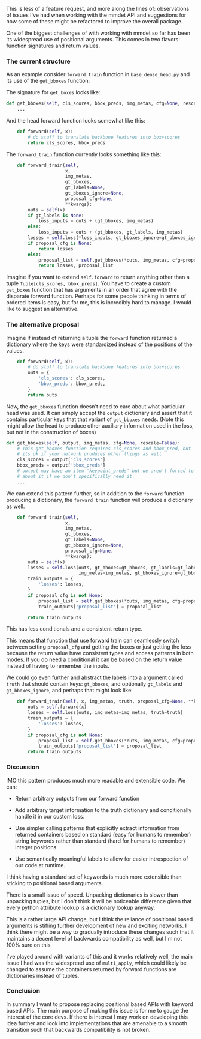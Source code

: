 This is less of a feature request, and more along the lines of: observations of issues I've had when working with the mmdet API and suggestions for how some of these might be refactored to improve the overall package. 

One of the biggest challenges of with working with mmdet so far has been its widespread use of positional arguments. This comes in two flavors: function signatures and return values.


### The current structure

As an example consider `forward_train` function in `base_dense_head.py` and its use of the `get_bboxes` function:


The signature for `get_boxes` looks like:
```python
def get_bboxes(self, cls_scores, bbox_preds, img_metas, cfg=None, rescale=False):
    ...
```

And the head forward function looks somewhat like this:

```python
    def forward(self, x):
        # do stuff to translate backbone features into box+scores
        return cls_scores, bbox_preds
```



The `forward_train` function currently looks something like this:

```python
    def forward_train(self,
                      x,
                      img_metas,
                      gt_bboxes,
                      gt_labels=None,
                      gt_bboxes_ignore=None,
                      proposal_cfg=None,
                      **kwargs):
        outs = self(x)
        if gt_labels is None:
            loss_inputs = outs + (gt_bboxes, img_metas)
        else:
            loss_inputs = outs + (gt_bboxes, gt_labels, img_metas)
        losses = self.loss(*loss_inputs, gt_bboxes_ignore=gt_bboxes_ignore)
        if proposal_cfg is None:
            return losses
        else:
            proposal_list = self.get_bboxes(*outs, img_metas, cfg=proposal_cfg)
            return losses, proposal_list
```


Imagine if you want to extend `self.forward` to return anything other than a
tuple `Tuple[cls_scores, bbox_preds]`. You have to create a custom `get_boxes`
function that has arguments in an order that agree with the disparate forward
function. Perhaps for some people thinking in terms of ordered items is easy,
but for me, this is incredibly hard to manage. I would like to suggest an
alternative.



### The alternative proposal

Imagine if instead of returning a tuple the `forward` function returned a
dictionary where the keys were standardized instead of the positions of the
values.

```python
    def forward(self, x):
        # do stuff to translate backbone features into box+scores
        outs = {
            'cls_scores': cls_scores,
            'bbox_preds': bbox_preds,
        }
        return outs
```

Now, the `get_bboxes` function doesn't need to care about what particular head
was used. It can simply accept the `output` dictionary and assert that it
contains particular keys that that variant of `get_bboxes` needs. (Note this
might allow the head to produce other auxiliary information used in the loss,
but not in the construction of boxes)

```python
def get_bboxes(self, output, img_metas, cfg=None, rescale=False):
    # This get_bboxes function requires cls_scores and bbox_pred, but 
    # its ok if your network produces other things as well
    cls_scores = output['cls_scores']
    bbox_preds = output['bbox_preds']
    # output may have an item 'keypoint_preds' but we aren't forced to care
    # about it if we don't specifically need it.
    ...
```

We can extend this pattern further, so in addition to the `forward` function
producing a dictionary, the `forward_train` function will produce a dictionary
as well.

```python
    def forward_train(self,
                      x,
                      img_metas,
                      gt_bboxes,
                      gt_labels=None,
                      gt_bboxes_ignore=None,
                      proposal_cfg=None,
                      **kwargs):
        outs = self(x)
        losses = self.loss(outs, gt_bboxes=gt_bboxes, gt_labels=gt_labels,
                           img_metas=img_metas, gt_bboxes_ignore=gt_bboxes_ignore)
        train_outputs = {
            'losses': losses,
        }
        if proposal_cfg is not None:
            proposal_list = self.get_bboxes(*outs, img_metas, cfg=proposal_cfg)
            train_outputs['proposal_list'] = proposal_list

        return train_outputs
```

This has less conditionals and a consistent return type. 

This means that function that use forward train can seamlessly switch between
setting `proposal_cfg` and getting the boxes or just getting the loss because
the return value have consistent types and access patterns in both modes. If you 
do need a conditional it can be based on the return value instead of having to
remember the inputs. 

We could go even further and abstract the labels into a argument called `truth`
that should contain keys: `gt_bboxes`, and optionally `gt_labels` and
`gt_bboxes_ignore`, and perhaps that might look like:


```python
    def forward_train(self, x, img_metas, truth, proposal_cfg=None, **kwargs):
        outs = self.forward(x)
        losses = self.loss(outs, img_metas=img_metas, truth=truth)
        train_outputs = {
            'losses': losses,
        }
        if proposal_cfg is not None:
            proposal_list = self.get_bboxes(*outs, img_metas, cfg=proposal_cfg)
            train_outputs['proposal_list'] = proposal_list
        return train_outputs
```

### Discussion

IMO this pattern produces much more readable and extensible code. We can:

* Return arbitrary outputs from our forward function

* Add arbitrary target information to the truth dictionary and conditionally
  handle it in our custom loss. 

* Use simpler calling patterns that explicitly extract information from
  returned containers based on standard (easy for humans to remember) string
  keywords rather than standard (hard for humans to remember) integer positions. 

* Use semantically meaningful labels to allow for easier introspection of our
  code at runtime.

I think having a standard set of keywords is much more extensible
than sticking to positional based arguments.

There is a small issue of speed. Unpacking dictionaries is slower than
unpacking tuples, but I don't think it will be noticeable difference given that
every python attribute lookup is a dictionary lookup anyway. 

This is a rather large API change, but I think the reliance of positional based
arguments is stifling further development of new and exciting networks. I think
there might be a way to gradually introduce these changes such that it
maintains a decent level of backwards compatibility as well, but I'm not 100%
sure on this.

I've played around with variants of this and it works relatively well, the main
issue I had was the widespread use of `multi_apply`, which could likely be
changed to assume the containers returned by forward functions are dictionaries
instead of tuples. 


### Conclusion

In summary I want to propose replacing positional based APIs with keyword based
APIs. The main purpose of making this issue is for me to gauge the interest of
the core devs. If there is interest I may work on developing this idea further
and look into implementations that are amenable to a smooth transition such
that backwards compatibility is not broken.

